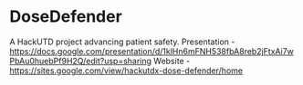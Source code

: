 # DoseDefender
A HackUTD project advancing patient safety.
Presentation - https://docs.google.com/presentation/d/1klHn6mFNH538fbA8reb2jFtxAi7wPbAu0huebPf9H2Q/edit?usp=sharing
Website - https://sites.google.com/view/hackutdx-dose-defender/home
